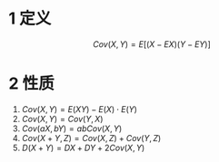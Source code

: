 # 1 定义
$$Cov(X,Y)=E[(X-EX)(Y-EY)]$$

# 2 性质
1. $Cov(X,Y)=E(XY)-E(X)\cdot E(Y)$
2. $Cov(X,Y)=Cov(Y,X)$
3. $Cov(aX,bY)=abCov(X,Y)$
4. $Cov(X+Y,Z)=Cov(X,Z)+Cov(Y,Z)$
5. $D(X+Y)=DX+DY+2Cov(X,Y)$



